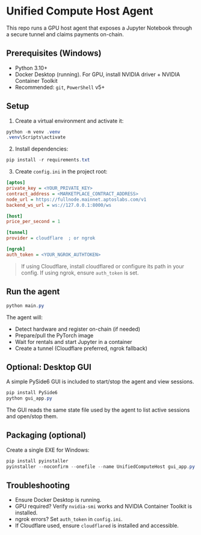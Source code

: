 # Unified Compute Host Agent

This repo runs a GPU host agent that exposes a Jupyter Notebook through a secure tunnel and claims payments on-chain.

## Prerequisites (Windows)
- Python 3.10+
- Docker Desktop (running). For GPU, install NVIDIA driver + NVIDIA Container Toolkit
- Recommended: `git`, `PowerShell` v5+

## Setup

1. Create a virtual environment and activate it:

```powershell
python -m venv .venv
.venv\Scripts\activate
```

2. Install dependencies:

```powershell
pip install -r requirements.txt
```

3. Create `config.ini` in the project root:

```ini
[aptos]
private_key = <YOUR_PRIVATE_KEY>
contract_address = <MARKETPLACE_CONTRACT_ADDRESS>
node_url = https://fullnode.mainnet.aptoslabs.com/v1
backend_ws_url = ws://127.0.0.1:8000/ws

[host]
price_per_second = 1

[tunnel]
provider = cloudflare  ; or ngrok

[ngrok]
auth_token = <YOUR_NGROK_AUTHTOKEN>
```

> If using Cloudflare, install cloudflared or configure its path in your config. If using ngrok, ensure `auth_token` is set.

## Run the agent

```powershell
python main.py
```

The agent will:
- Detect hardware and register on-chain (if needed)
- Prepare/pull the PyTorch image
- Wait for rentals and start Jupyter in a container
- Create a tunnel (Cloudflare preferred, ngrok fallback)

## Optional: Desktop GUI

A simple PySide6 GUI is included to start/stop the agent and view sessions.

```powershell
pip install PySide6
python gui_app.py
```

The GUI reads the same state file used by the agent to list active sessions and open/stop them.

## Packaging (optional)

Create a single EXE for Windows:

```powershell
pip install pyinstaller
pyinstaller --noconfirm --onefile --name UnifiedComputeHost gui_app.py
```

## Troubleshooting
- Ensure Docker Desktop is running.
- GPU required? Verify `nvidia-smi` works and NVIDIA Container Toolkit is installed.
- ngrok errors? Set `auth_token` in `config.ini`.
- If Cloudflare used, ensure `cloudflared` is installed and accessible.
